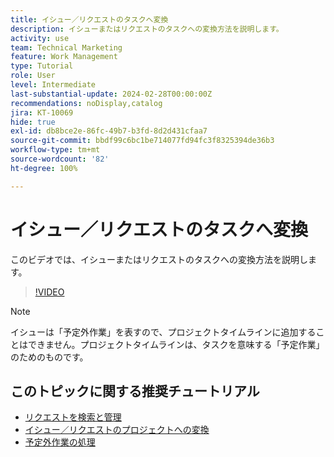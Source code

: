 ```yaml
---
title: イシュー／リクエストのタスクへ変換
description: イシューまたはリクエストのタスクへの変換方法を説明します。
activity: use
team: Technical Marketing
feature: Work Management
type: Tutorial
role: User
level: Intermediate
last-substantial-update: 2024-02-28T00:00:00Z
recommendations: noDisplay,catalog
jira: KT-10069
hide: true
exl-id: db8bce2e-86fc-49b7-b3fd-8d2d431cfaa7
source-git-commit: bbdf99c6bc1be714077fd94fc3f8325394de36b3
workflow-type: tm+mt
source-wordcount: '82'
ht-degree: 100%

---
```


# イシュー／リクエストのタスクへ変換

このビデオでは、イシューまたはリクエストのタスクへの変換方法を説明します。

>[!VIDEO](https://video.tv.adobe.com/v/3427605/?quality=12&learn=on&enablevpops=1)

>[!NOTE]
>
>イシューは「予定外作業」を表すので、プロジェクトタイムラインに追加することはできません。プロジェクトタイムラインは、タスクを意味する「予定作業」のためのものです。

## このトピックに関する推奨チュートリアル

* [リクエストを検索と管理](/help/manage-work/issues-requests/find-requests.md)
* [イシュー／リクエストのプロジェクトへの変換](/help/manage-work/issues-requests/create-a-project-from-a-request.md)
* [予定外作業の処理](/help/manage-work/issues-requests/handle-unplanned-work.md)
